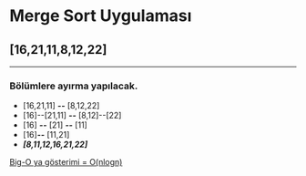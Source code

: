 # Merge Sort Uygulaması


## [16,21,11,8,12,22]
---
### Bölümlere ayırma yapılacak.
* [16,21,11]  ***--*** [8,12,22]    
* [16]--[21,11] ***--*** [8,12]--[22]
* [16] ***--*** [21] ***--*** [11]
* [16]***--*** [11,21]
* ***[8,11,12,16,21,22]***

[Big-O ya gösterimi = O(nlogn)](https://www.ridvantulemen.com/buyuk-o-notasyonu-nedir-big-o-notation/)

